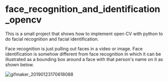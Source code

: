 # face_recognition_and_identification_opencv
This is a small project that shows how to implement open CV with python to do facial recognition and facial identification.

Face recognition is just pulling out faces in a video or image. Face identification is somehow different from face recognition in which it can be illustrated as a bounding box around a face with that person's name on it as shown below.

![gifmaker_20190123170618088](https://user-images.githubusercontent.com/46767764/51595258-47349e00-1f31-11e9-9e4d-a01d180ae419.gif)

